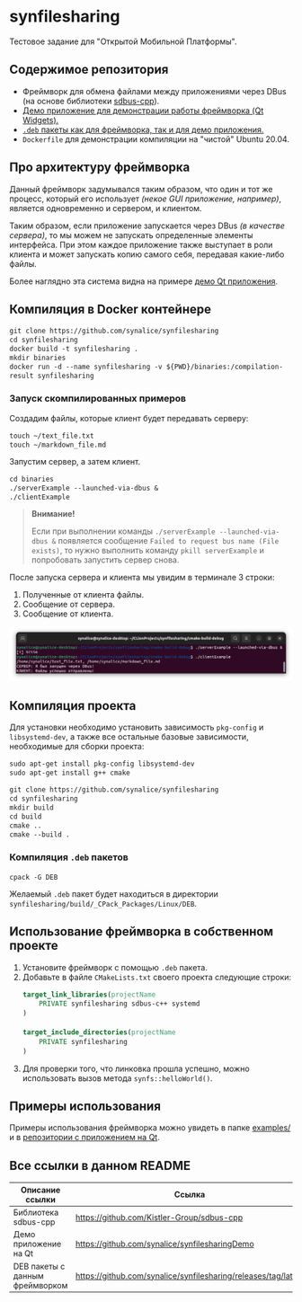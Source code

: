 # synfilesharing

Тестовое задание для "Открытой Мобильной Платформы".

## Содержимое репозитория

- Фреймворк для обмена файлами между приложениями через DBus (на основе
  библиотеки [sdbus-cpp](https://github.com/Kistler-Group/sdbus-cpp)).
- [Демо приложение для демонстрации работы фреймворка (Qt Widgets).](https://github.com/synalice/synfilesharingDemo)
- [`.deb` пакеты как для фреймворка, так и для демо приложения.](https://github.com/synalice/synfilesharing/releases/tag/latest)
- `Dockerfile` для демонстрации компиляции на "чистой" Ubuntu 20.04.

## Про архитектуру фреймворка

Данный фреймворк задумывался таким образом, что один и тот же процесс, который его использует _(некое GUI приложение,
например)_, является одновременно и сервером, и клиентом.

Таким образом, если приложение запускается через DBus _(в качестве сервера)_, то мы можем не запускать определенные
элементы интерфейса. При этом каждое приложение также выступает в роли клиента и может запускать копию самого себя,
передавая какие-либо файлы.

Более наглядно эта система видна на примере [демо Qt приложения](https://github.com/synalice/synfilesharingDemo).

## Компиляция в Docker контейнере

```shell
git clone https://github.com/synalice/synfilesharing
cd synfilesharing
docker build -t synfilesharing .
mkdir binaries
docker run -d --name synfilesharing -v ${PWD}/binaries:/compilation-result synfilesharing
```

### Запуск скомпилированных примеров

Создадим файлы, которые клиент будет передавать серверу:

```shell
touch ~/text_file.txt
touch ~/markdown_file.md
```

Запустим сервер, а затем клиент.

```shell
cd binaries
./serverExample --launched-via-dbus &
./clientExample
```

> **Внимание!**
>
> Если при выполнении команды `./serverExample --launched-via-dbus &` появляется сообщение `Failed to request bus name
> (File exists)`, то нужно выполнить команду `pkill serverExample` и попробовать запустить сервер снова.

После запуска сервера и клиента мы увидим в терминале 3 строки:

1. Полученные от клиента файлы.
2. Сообщение от сервера.
3. Сообщение от клиента.

![](/docs/screenshot_success_launch.png)

## Компиляция проекта

Для установки необходимо установить зависимость `pkg-config` и `libsystemd-dev`, а также все остальные базовые
зависимости, необходимые для сборки проекта:

```shell
sudo apt-get install pkg-config libsystemd-dev
sudo apt-get install g++ cmake
```

```shell
git clone https://github.com/synalice/synfilesharing
cd synfilesharing
mkdir build
cd build
cmake ..
cmake --build .
```

### Компиляция `.deb` пакетов

```shell
cpack -G DEB
```

Желаемый `.deb` пакет будет находиться в директории `synfilesharing/build/_CPack_Packages/Linux/DEB`.

## Использование фреймворка в собственном проекте

1. Установите фреймворк с помощью `.deb` пакета.
2. Добавьте в файле `CMakeLists.txt` своего проекта следующие строки:
    ```cmake
    target_link_libraries(projectName
        PRIVATE synfilesharing sdbus-c++ systemd
    )
    
    target_include_directories(projectName
        PRIVATE synfilesharing
    )
    ```
3. Для проверки того, что линковка прошла успешно, можно использовать вызов метода `synfs::helloWorld()`.

## Примеры использования

Примеры использования фреймворка можно увидеть в папке [examples/](examples) и
в [репозитории с приложением на Qt](https://github.com/synalice/synfilesharingDemo).

## Все ссылки в данном README

| Описание ссылки                 | Ссылка                                                         |
|---------------------------------|----------------------------------------------------------------|
| Библиотека sdbus-cpp            | https://github.com/Kistler-Group/sdbus-cpp                     |
| Демо приложение на Qt           | https://github.com/synalice/synfilesharingDemo                 |
| DEB пакеты с данным фреймворком | https://github.com/synalice/synfilesharing/releases/tag/latest |
